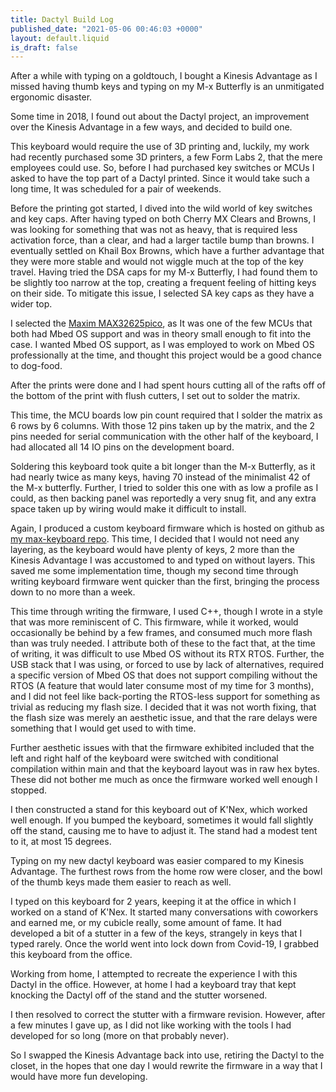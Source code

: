 ```yaml
---
title: Dactyl Build Log
published_date: "2021-05-06 00:46:03 +0000"
layout: default.liquid
is_draft: false
---
```

After a while with typing on a goldtouch, I bought a Kinesis Advantage as
I missed having thumb keys and typing on my M-x Butterfly is an unmitigated
ergonomic disaster.

Some time in 2018, I found out about the Dactyl project, an improvement over
the Kinesis Advantage in a few ways, and decided to build one.

This keyboard would require the use of 3D printing and, luckily, my work had 
recently purchased some 3D printers, a few Form Labs 2, that the mere employees
could use.
So, before I had purchased key switches or MCUs I asked to have the top part of
a Dactyl printed.
Since it would take such a long time, It was scheduled for a pair of weekends.

Before the printing got started, I dived into the wild world of key switches and
key caps.
After having typed on both Cherry MX Clears and Browns, I was looking for 
something that was not as heavy, that is required less activation force, than
a clear, and had a larger tactile bump than browns.
I eventually settled on Khail Box Browns, which have a further advantage that
they were more stable and would not wiggle much at the top of the key travel.
Having tried the DSA caps for my M-x Butterfly, I had found them to be slightly
too narrow at the top, creating a frequent feeling of hitting keys on their
side.
To mitigate this issue, I selected SA key caps as they have a wider top.

I selected the
[Maxim MAX32625pico](https://os.mbed.com/platforms/MAX32625PICO/), as It was
one of the few MCUs that both had Mbed OS support and was in theory small 
enough to fit into the case.
I wanted Mbed OS support, as I was employed to work on Mbed OS professionally
at the time, and thought this project would be a good chance to dog-food.

After the prints were done and I had spent hours cutting all of the rafts off
of the bottom of the print with flush cutters, I set out to solder the matrix.

This time, the MCU boards low pin count required that I solder the matrix as
6 rows by 6 columns.
With those 12 pins taken up by the matrix, and the 2 pins needed for serial
communication with the other half of the keyboard, I had allocated all 14 IO 
pins on the development board.

Soldering this keyboard took quite a bit longer than the M-x Butterfly, as it
had nearly twice as many keys, having 70 instead of the minimalist 42 of the
M-x butterfly.
Further, I tried to solder this one with as low a profile as I could, as then
backing panel was reportedly a very snug fit, and any extra space taken up by
wiring would make it difficult to install.

Again, I produced a custom keyboard firmware which is hosted on github as 
[my max-keyboard repo](https://github.com/theotherjimmy/max-keyboard).
This time, I decided that I would not need any layering, as the keyboard would
have plenty of keys, 2 more than the Kinesis Advantage I was accustomed to and
typed on without layers.
This saved me some implementation time, though my second time through writing 
keyboard firmware went quicker than the first, bringing the process down
to no more than a week.

This time through writing the firmware, I used C++, though I wrote in a style
that was more reminiscent of C.
This firmware, while it worked, would occasionally be behind by a few frames,
and consumed much more flash than was truly needed.
I attribute both of these to the fact that, at the time of writing, it was
difficult to use Mbed OS without its RTX RTOS.
Further, the USB stack that I was using, or forced to use by lack of 
alternatives, required a specific version of Mbed OS that does not support 
compiling without the RTOS (A feature that would later consume most of my time
for 3 months), and I did not feel like back-porting the RTOS-less support for
something as trivial as reducing my flash size.
I decided that it was not worth fixing, that the flash size was merely an 
aesthetic issue, and that the rare delays were something that I would get
used to with time.

Further aesthetic issues with that the firmware exhibited included that 
the left and right half of the keyboard were switched with conditional 
compilation within main and that the keyboard layout was in raw hex bytes.
These did not bother me much as once the firmware worked well enough I stopped.

I then constructed a stand for this keyboard out of K'Nex, which worked well
enough.
If you bumped the keyboard, sometimes it would fall slightly off the stand,
causing me to have to adjust it.
The stand had a modest tent to it, at most 15 degrees.

Typing on my new dactyl keyboard was easier compared to my Kinesis Advantage.
The furthest rows from the home row were closer, and the bowl of the thumb keys
made them easier to reach as well.

I typed on this keyboard for 2 years, keeping it at the office in which I 
worked on a stand of K'Nex.
It started many conversations with coworkers and earned me, or my cubicle
really, some amount of fame.
It had developed a bit of a stutter in a few of the keys, strangely in keys
that I typed rarely.
Once the world went into lock down from Covid-19, I grabbed this keyboard from
the office.

Working from home, I attempted to recreate the experience I with this Dactyl
in the office.
However, at home I had a keyboard tray that kept knocking the Dactyl off of the
stand and the stutter worsened.

I then resolved to correct the stutter with a firmware revision.
However, after a few minutes I gave up, as I did not like working with the
tools I had developed for so long (more on that probably never).

So I swapped the Kinesis Advantage back into use, retiring the Dactyl to the 
closet, in the hopes that one day I would rewrite the firmware in a way that I
would have more fun developing.
